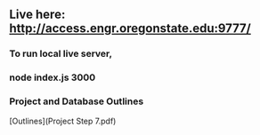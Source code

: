 ## Live here: http://access.engr.oregonstate.edu:9777/

### To run local live server,
### node index.js 3000

### Project and Database Outlines
[Outlines](Project Step 7.pdf)
